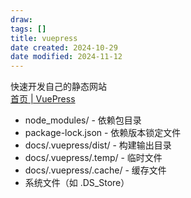 ```yaml
---
draw:
tags: []
title: vuepress
date created: 2024-10-29
date modified: 2024-11-12
---
```


快速开发自己的静态网站  
[首页 | VuePress](https://vuepress.github.io/zh/)

- node_modules/ - 依赖包目录
- package-lock.json - 依赖版本锁定文件
- docs/.vuepress/dist/ - 构建输出目录
- docs/.vuepress/.temp/ - 临时文件
- docs/.vuepress/.cache/ - 缓存文件
- 系统文件（如 .DS_Store）
